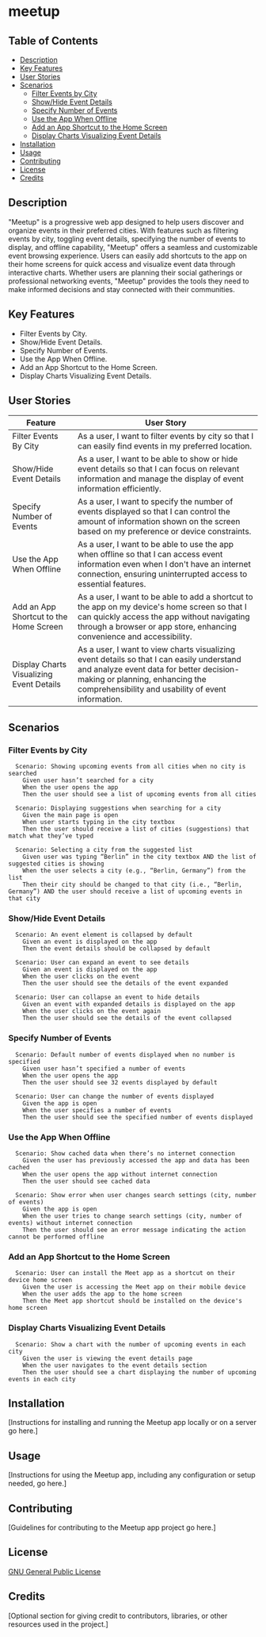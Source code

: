 # meetup

## Table of Contents

- [Description](#description)
- [Key Features](#key-features)
- [User Stories](#user-stories)
- [Scenarios](#scenarios)
  - [Filter Events by City](#filter-events-by-city)
  - [Show/Hide Event Details](#showhide-event-details)
  - [Specify Number of Events](#specify-number-of-events)
  - [Use the App When Offline](#use-the-app-when-offline)
  - [Add an App Shortcut to the Home Screen](#add-an-app-shortcut-to-the-home-screen)
  - [Display Charts Visualizing Event Details](#display-charts-visualizing-event-details)
- [Installation](#installation)
- [Usage](#usage)
- [Contributing](#contributing)
- [License](#license)
- [Credits](#credits)

## Description

"Meetup" is a progressive web app designed to help users discover and organize events in their preferred cities. With features such as filtering events by city, toggling event details, specifying the number of events to display, and offline capability, "Meetup" offers a seamless and customizable event browsing experience. Users can easily add shortcuts to the app on their home screens for quick access and visualize event data through interactive charts. Whether users are planning their social gatherings or professional networking events, "Meetup" provides the tools they need to make informed decisions and stay connected with their communities.

## Key Features

- Filter Events by City.
- Show/Hide Event Details.
- Specify Number of Events.
- Use the App When Offline.
- Add an App Shortcut to the Home Screen.
- Display Charts Visualizing Event Details.

## User Stories

| Feature                               | User Story                                                                                                                                                  |
|---------------------------------------|-------------------------------------------------------------------------------------------------------------------------------------------------------------|
| Filter Events By City                | As a user, I want to filter events by city so that I can easily find events in my preferred location.                                                     |
| Show/Hide Event Details              | As a user, I want to be able to show or hide event details so that I can focus on relevant information and manage the display of event information efficiently. |
| Specify Number of Events             | As a user, I want to specify the number of events displayed so that I can control the amount of information shown on the screen based on my preference or device constraints. |
| Use the App When Offline             | As a user, I want to be able to use the app when offline so that I can access event information even when I don't have an internet connection, ensuring uninterrupted access to essential features. |
| Add an App Shortcut to the Home Screen | As a user, I want to be able to add a shortcut to the app on my device's home screen so that I can quickly access the app without navigating through a browser or app store, enhancing convenience and accessibility. |
| Display Charts Visualizing Event Details | As a user, I want to view charts visualizing event details so that I can easily understand and analyze event data for better decision-making or planning, enhancing the comprehensibility and usability of event information. |


## Scenarios

### Filter Events by City
```gherkin
  Scenario: Showing upcoming events from all cities when no city is searched
    Given user hasn’t searched for a city
    When the user opens the app
    Then the user should see a list of upcoming events from all cities

  Scenario: Displaying suggestions when searching for a city
    Given the main page is open
    When user starts typing in the city textbox
    Then the user should receive a list of cities (suggestions) that match what they’ve typed

  Scenario: Selecting a city from the suggested list
    Given user was typing “Berlin” in the city textbox AND the list of suggested cities is showing
    When the user selects a city (e.g., “Berlin, Germany”) from the list
    Then their city should be changed to that city (i.e., “Berlin, Germany”) AND the user should receive a list of upcoming events in that city

```
### Show/Hide Event Details
```gherkin
  Scenario: An event element is collapsed by default
    Given an event is displayed on the app
    Then the event details should be collapsed by default

  Scenario: User can expand an event to see details
    Given an event is displayed on the app
    When the user clicks on the event
    Then the user should see the details of the event expanded

  Scenario: User can collapse an event to hide details
    Given an event with expanded details is displayed on the app
    When the user clicks on the event again
    Then the user should see the details of the event collapsed
```
### Specify Number of Events
```gherkin
  Scenario: Default number of events displayed when no number is specified
    Given user hasn’t specified a number of events
    When the user opens the app
    Then the user should see 32 events displayed by default

  Scenario: User can change the number of events displayed
    Given the app is open
    When the user specifies a number of events
    Then the user should see the specified number of events displayed
```
### Use the App When Offline
```gherkin
  Scenario: Show cached data when there’s no internet connection
    Given the user has previously accessed the app and data has been cached
    When the user opens the app without internet connection
    Then the user should see cached data

  Scenario: Show error when user changes search settings (city, number of events)
    Given the app is open
    When the user tries to change search settings (city, number of events) without internet connection
    Then the user should see an error message indicating the action cannot be performed offline
```
### Add an App Shortcut to the Home Screen
```gherkin
  Scenario: User can install the Meet app as a shortcut on their device home screen
    Given the user is accessing the Meet app on their mobile device
    When the user adds the app to the home screen
    Then the Meet app shortcut should be installed on the device's home screen
```
### Display Charts Visualizing Event Details
```gherkin
  Scenario: Show a chart with the number of upcoming events in each city
    Given the user is viewing the event details page
    When the user navigates to the event details section
    Then the user should see a chart displaying the number of upcoming events in each city
```

## Installation

[Instructions for installing and running the Meetup app locally or on a server go here.]

## Usage

[Instructions for using the Meetup app, including any configuration or setup needed, go here.]

## Contributing

[Guidelines for contributing to the Meetup app project go here.]

## License

[GNU General Public License](LICENSE)

## Credits

[Optional section for giving credit to contributors, libraries, or other resources used in the project.]
